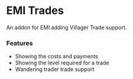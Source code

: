 
# EMI Trades

An addon for EMI adding Villager Trade support.

### Features

* Showing the costs and payments
* Showing the level required for a trade
* Wandering trader trade support